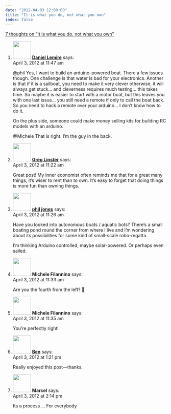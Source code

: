 ```yaml
---
date: "2012-04-03 12:00:00"
title: "It is what you do, not what you own"
index: false
---
```


[7 thoughts on &ldquo;It is what you do, not what you own&rdquo;](/lemire/blog/2012/04-03-what-you-do-not-what-you-own)

<ol class="comment-list">
<li id="comment-55153" class="comment even thread-even depth-1">
<div class="comment-author vcard">
<img alt src="https://secure.gravatar.com/avatar/4b736113aa1557b9a110b5123d81d5f6?s=56&#038;d=mm&#038;r=g" srcset="https://secure.gravatar.com/avatar/4b736113aa1557b9a110b5123d81d5f6?s=112&#038;d=mm&#038;r=g 2x" class="avatar avatar-56 photo" height="56" width="56" decoding="async" /> <b class="fn"><a href="https://lemire.me/blog/" class="url" rel="ugc">Daniel Lemire</a></b> <span class="says">says:</span> </div>
<div class="comment-metadata"><time datetime="2012-04-03T11:47:30+00:00">April 3, 2012 at 11:47 am</time></a> </div>
<div class="comment-content">
<p>@phil Yes, I want to build an arduino-powered boat. There a few issues though. One challenge is that water is bad for your electronics. Another is that if it is a sailboat, you need to make it very clever otherwise, it will always get stuck&#8230; and cleverness requires much testing&#8230; this takes time. So maybe it is easier to start with a motor boat, but this leaves you with one last issue&#8230; you still need a remote if only to call the boat back. So you need to hack a remote over your arduino&#8230; I don&rsquo;t know how to do it.</p>
<p>On the plus side, someone could make money selling kits for building RC models with an arduino. </p>
<p>@Michele That is right. I&rsquo;m the guy in the back.</p>
</div>
</li>
<li id="comment-55149" class="comment odd alt thread-odd thread-alt depth-1">
<div class="comment-author vcard">
<img alt src="https://secure.gravatar.com/avatar/42badf2802c48fc3ef37592e6068c3a4?s=56&#038;d=mm&#038;r=g" srcset="https://secure.gravatar.com/avatar/42badf2802c48fc3ef37592e6068c3a4?s=112&#038;d=mm&#038;r=g 2x" class="avatar avatar-56 photo" height="56" width="56" decoding="async" /> <b class="fn"><a href="http://coffeetheory.com" class="url" rel="ugc external nofollow">Greg Linster</a></b> <span class="says">says:</span> </div>
<div class="comment-metadata"><time datetime="2012-04-03T11:22:35+00:00">April 3, 2012 at 11:22 am</time></a> </div>
<div class="comment-content">
<p>Great post! My inner economist often reminds me that for a great many things, it&rsquo;s wiser to rent than to own. It&rsquo;s easy to forget that doing things is more fun than owning things.</p>
</div>
</li>
<li id="comment-55150" class="comment even thread-even depth-1">
<div class="comment-author vcard">
<img alt src="https://secure.gravatar.com/avatar/248a3c4ba8f2972427222d46954f9c1c?s=56&#038;d=mm&#038;r=g" srcset="https://secure.gravatar.com/avatar/248a3c4ba8f2972427222d46954f9c1c?s=112&#038;d=mm&#038;r=g 2x" class="avatar avatar-56 photo" height="56" width="56" loading="lazy" decoding="async" /> <b class="fn"><a href="http://www.synaesmedia.net" class="url" rel="ugc external nofollow">phil jones</a></b> <span class="says">says:</span> </div>
<div class="comment-metadata"><time datetime="2012-04-03T11:26:02+00:00">April 3, 2012 at 11:26 am</time></a> </div>
<div class="comment-content">
<p>Have you looked into autonomous boats / aquatic bots? There&rsquo;s a small boating pond round the corner from where I live and I&rsquo;m wondering about its possibilities for some kind of small-scale robo-regatta.</p>
<p>I&rsquo;m thinking Arduino controlled, maybe solar-powered. Or perhaps even sailed.</p>
</div>
</li>
<li id="comment-55151" class="comment odd alt thread-odd thread-alt depth-1">
<div class="comment-author vcard">
<img alt src="https://secure.gravatar.com/avatar/127a6fe13f712497547aeb2d175698cc?s=56&#038;d=mm&#038;r=g" srcset="https://secure.gravatar.com/avatar/127a6fe13f712497547aeb2d175698cc?s=112&#038;d=mm&#038;r=g 2x" class="avatar avatar-56 photo" height="56" width="56" loading="lazy" decoding="async" /> <b class="fn">Michele Filannino</b> <span class="says">says:</span> </div>
<div class="comment-metadata"><time datetime="2012-04-03T11:33:34+00:00">April 3, 2012 at 11:33 am</time></a> </div>
<div class="comment-content">
<p>Are you the fourth from the left? 🙂</p>
</div>
</li>
<li id="comment-55152" class="comment even thread-even depth-1">
<div class="comment-author vcard">
<img alt src="https://secure.gravatar.com/avatar/127a6fe13f712497547aeb2d175698cc?s=56&#038;d=mm&#038;r=g" srcset="https://secure.gravatar.com/avatar/127a6fe13f712497547aeb2d175698cc?s=112&#038;d=mm&#038;r=g 2x" class="avatar avatar-56 photo" height="56" width="56" loading="lazy" decoding="async" /> <b class="fn">Michele Filannino</b> <span class="says">says:</span> </div>
<div class="comment-metadata"><time datetime="2012-04-03T11:35:14+00:00">April 3, 2012 at 11:35 am</time></a> </div>
<div class="comment-content">
<p>You&rsquo;re perfectly right!</p>
</div>
</li>
<li id="comment-55154" class="comment odd alt thread-odd thread-alt depth-1">
<div class="comment-author vcard">
<img alt src="https://secure.gravatar.com/avatar/68eb1a79804bb1b458b109ef9e7432ef?s=56&#038;d=mm&#038;r=g" srcset="https://secure.gravatar.com/avatar/68eb1a79804bb1b458b109ef9e7432ef?s=112&#038;d=mm&#038;r=g 2x" class="avatar avatar-56 photo" height="56" width="56" loading="lazy" decoding="async" /> <b class="fn"><a href="http://jbdeaton.com" class="url" rel="ugc external nofollow">Ben</a></b> <span class="says">says:</span> </div>
<div class="comment-metadata"><time datetime="2012-04-03T13:21:32+00:00">April 3, 2012 at 1:21 pm</time></a> </div>
<div class="comment-content">
<p>Really enjoyed this post&#8212;thanks.</p>
</div>
</li>
<li id="comment-55155" class="comment even thread-even depth-1">
<div class="comment-author vcard">
<img alt src="https://secure.gravatar.com/avatar/dd3e6e03af80ebb65d7ab617646ab842?s=56&#038;d=mm&#038;r=g" srcset="https://secure.gravatar.com/avatar/dd3e6e03af80ebb65d7ab617646ab842?s=112&#038;d=mm&#038;r=g 2x" class="avatar avatar-56 photo" height="56" width="56" loading="lazy" decoding="async" /> <b class="fn">Marcel</b> <span class="says">says:</span> </div>
<div class="comment-metadata"><time datetime="2012-04-03T14:14:16+00:00">April 3, 2012 at 2:14 pm</time></a> </div>
<div class="comment-content">
<p>Its a process &#8230; For everybody</p>
</div>
</li>
</ol>

